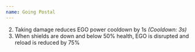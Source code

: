 ```yaml
---
name: Going Postal
---
```


2. Taking damage reduces EGO power cooldown by 1s *(Cooldown: 3s)*
3. When shields are down and below 50% health, EGO is disrupted and reload is reduced by 75%

